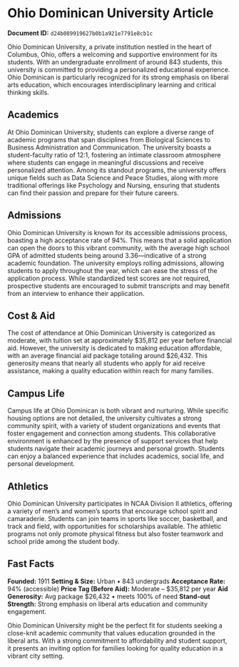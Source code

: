 # Ohio Dominican University Article

**Document ID:** `d24b089919627b0b1a921e7791e8cb1c`

Ohio Dominican University, a private institution nestled in the heart of Columbus, Ohio, offers a welcoming and supportive environment for its students. With an undergraduate enrollment of around 843 students, this university is committed to providing a personalized educational experience. Ohio Dominican is particularly recognized for its strong emphasis on liberal arts education, which encourages interdisciplinary learning and critical thinking skills.

## Academics
At Ohio Dominican University, students can explore a diverse range of academic programs that span disciplines from Biological Sciences to Business Administration and Communication. The university boasts a student-faculty ratio of 12:1, fostering an intimate classroom atmosphere where students can engage in meaningful discussions and receive personalized attention. Among its standout programs, the university offers unique fields such as Data Science and Peace Studies, along with more traditional offerings like Psychology and Nursing, ensuring that students can find their passion and prepare for their future careers.

## Admissions
Ohio Dominican University is known for its accessible admissions process, boasting a high acceptance rate of 94%. This means that a solid application can open the doors to this vibrant community, with the average high school GPA of admitted students being around 3.36—indicative of a strong academic foundation. The university employs rolling admissions, allowing students to apply throughout the year, which can ease the stress of the application process. While standardized test scores are not required, prospective students are encouraged to submit transcripts and may benefit from an interview to enhance their application.

## Cost & Aid
The cost of attendance at Ohio Dominican University is categorized as moderate, with tuition set at approximately $35,812 per year before financial aid. However, the university is dedicated to making education affordable, with an average financial aid package totaling around $26,432. This generosity means that nearly all students who apply for aid receive assistance, making a quality education within reach for many families.

## Campus Life
Campus life at Ohio Dominican is both vibrant and nurturing. While specific housing options are not detailed, the university cultivates a strong community spirit, with a variety of student organizations and events that foster engagement and connection among students. This collaborative environment is enhanced by the presence of support services that help students navigate their academic journeys and personal growth. Students can enjoy a balanced experience that includes academics, social life, and personal development.

## Athletics
Ohio Dominican University participates in NCAA Division II athletics, offering a variety of men’s and women’s sports that encourage school spirit and camaraderie. Students can join teams in sports like soccer, basketball, and track and field, with opportunities for scholarships available. The athletic programs not only promote physical fitness but also foster teamwork and school pride among the student body.

## Fast Facts
**Founded:** 1911
**Setting & Size:** Urban • 843 undergrads
**Acceptance Rate:** 94% (accessible)
**Price Tag (Before Aid):** Moderate – $35,812 per year
**Aid Generosity:** Avg package $26,432 • meets 100% of need
**Stand-out Strength:** Strong emphasis on liberal arts education and community engagement.

Ohio Dominican University might be the perfect fit for students seeking a close-knit academic community that values education grounded in the liberal arts. With a strong commitment to affordability and student support, it presents an inviting option for families looking for quality education in a vibrant city setting.
